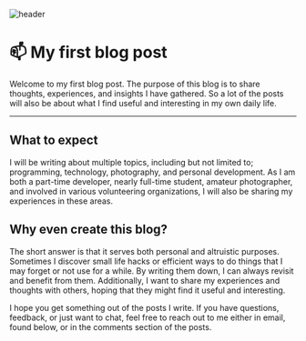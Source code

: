 ![header](/images/nature/DSCF2082.jpg)

# 📫 My first blog post

Welcome to my first blog post. The purpose of this blog is to share thoughts, experiences, and insights I have gathered. So a lot of the posts will also be about what I find useful and interesting in my own daily life.

---

## What to expect

I will be writing about multiple topics, including but not limited to; programming, technology, photography, and personal development. As I am both a part-time developer, nearly full-time student, amateur photographer, and involved in various volunteering organizations, I will also be sharing my experiences in these areas.

## Why even create this blog?

The short answer is that it serves both personal and altruistic purposes.
Sometimes I discover small life hacks or efficient ways to do things that I may forget or not use for a while.
By writing them down, I can always revisit and benefit from them.
Additionally, I want to share my experiences and thoughts with others, hoping that they might find it useful and interesting.

I hope you get something out of the posts I write.
If you have questions, feedback, or just want to chat, feel free to reach out to me either in email, found below, or in the comments section of the posts.
